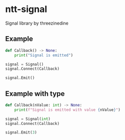 # ntt-signal
Signal library by threezinedine

## Example
```python
def Callback() -> None:
    print("Signal is emitted")

signal = Signal()
signal.Connect(Callback)

signal.Emit()
```

## Example with type
```python
def Callback(nValue: int) -> None:
    print(f"Signal is emitted with value {nValue}")

signal = Signal(int)
signal.Connect(Callback)

signal.Emit(3)
```